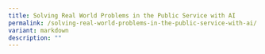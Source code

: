 ```yaml
---
title: Solving Real World Problems in the Public Service with AI
permalink: /solving-real-world-problems-in-the-public-service-with-ai/
variant: markdown
description: ""
---
```

